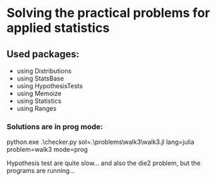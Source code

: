 # Solving the practical problems for applied statistics

## Used packages:

- using Distributions
- using StatsBase
- using HypothesisTests
- using Memoize
- using Statistics
- using Ranges

### Solutions are in prog mode:

python.exe .\checker.py sol=.\problems\walk3\walk3.jl lang=julia problem=walk3 mode=prog

Hypothesis test are quite slow... and also the die2 problem, but the programs are running...
